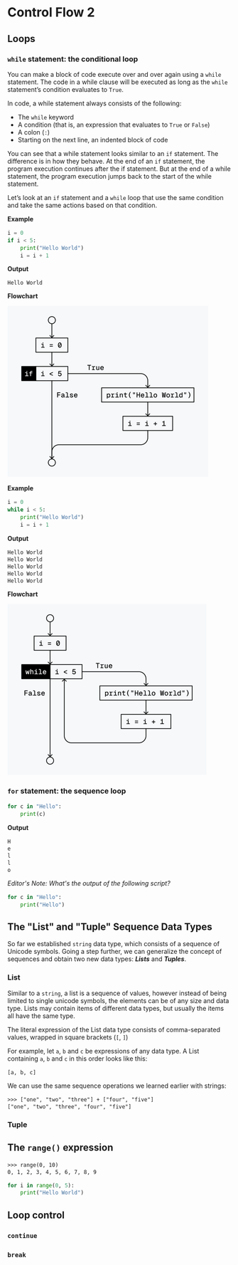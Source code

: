 # Control Flow 2

## Loops

### `while` statement: the conditional loop

You can make a block of code execute over and over again using a `while` statement.
The code in a while clause will be executed as long as the `while` statement’s condition evaluates to `True`.

In code, a while statement always consists of the following:

- The `while` keyword
- A condition (that is, an expression that evaluates to `True` or `False`)
- A colon (`:`)
- Starting on the next line, an indented block of code

You can see that a while statement looks similar to an `if` statement.
The difference is in how they behave.
At the end of an `if` statement, the program execution continues after the if statement. But at the end of a while statement, the program execution jumps back to the start of the while statement.

Let’s look at an `if` statement and a `while` loop that use the same condition and take the same actions based on that condition.

**Example**
```python
i = 0
if i < 5:
    print("Hello World")
    i = i + 1
```
**Output**
```console
Hello World
```
**Flowchart**

<img src="assets/03_if_while.svg" width="452" />

**Example**
```python
i = 0
while i < 5:
    print("Hello World")
    i = i + 1
```
**Output**
```console
Hello World
Hello World
Hello World
Hello World
Hello World
```
**Flowchart**

<img src="assets/03_while.svg" width="448" />

### `for` statement: the sequence loop

```python
for c in "Hello":
    print(c)
```
**Output**
```console
H
e
l
l
o
```

_Editor's Note: What's the output of the following script?_
```python
for c in "Hello":
    print("Hello")
```

## The "List" and "Tuple" Sequence Data Types

So far we established `string` data type, which consists of a sequence of Unicode symbols.
Going a step further, we can generalize the concept of sequences and obtain two new data types: _**Lists**_ and _**Tuples**_.

### List

Similar to a `string`, a list is a sequence of values, however instead of being limited to single unicode symbols, the elements can be of any size and data type.
Lists may contain items of different data types, but usually the items all have the same type.

The literal expression of the List data type consists of comma-separated values, wrapped in square brackets (`[`, `]`)

For example, let `a`, `b` and `c` be expressions of any data type.
A List containing `a`, `b` and `c` in this order looks like this:
```
[a, b, c]
```

We can use the same sequence operations we learned earlier with strings:
```console
>>> ["one", "two", "three"] + ["four", "five"]
["one", "two", "three", "four", "five"]
```


### Tuple


## The `range()` expression

```console
>>> range(0, 10)
0, 1, 2, 3, 4, 5, 6, 7, 8, 9
```

```python
for i in range(0, 5):
    print("Hello World")
```

## Loop control

### `continue`

### `break`
